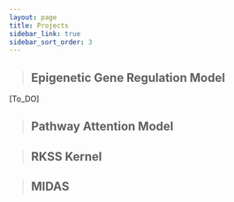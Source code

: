 ```yaml
---
layout: page
title: Projects
sidebar_link: true
sidebar_sort_order: 3
---
```

> ## Epigenetic Gene Regulation Model
[To_DO]

> ## Pathway Attention Model

> ## RKSS Kernel

> ## MIDAS
